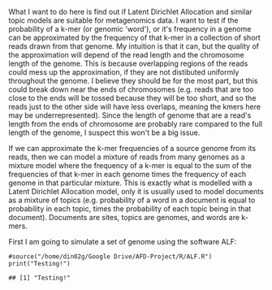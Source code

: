 What I want to do here is find out if Latent Dirichlet Allocation and
similar topic models are suitable for metagenomics data. I want to test
if the probability of a k-mer (or genomic 'word'), or it's frequency in
a genome can be approximated by the frequency of that k-mer in a
collection of short reads drawn from that genome. My intuition is that
it can, but the quality of the approximation will depend of the read
length and the chromosome length of the genome. This is because
overlapping regions of the reads could mess up the approximation, if
they are not distibuted uniformly throughout the genome. I believe they
should be for the most part, but this could break down near the ends of
chromosomes (e.g. reads that are too close to the ends will be tossed
because they will be too short, and so the reads just to the other side
will have less overlaps, meaning the kmers here may be
underrepresented). Since the length of genome that are a read's length
from the ends of chromosome are probably rare compared to the full
length of the genome, I suspect this won't be a big issue.

If we can approximate the k-mer frequencies of a source genome from its
reads, then we can model a mixture of reads from many genomes as a
mixture model where the frequency of a k-mer is equal to the sum of the
frequencies of that k-mer in each genome times the frequency of each
genome in that particular mixture. This is exactly what is modelled with
a Latent Dirichlet Allocation model, only it is usually used to model
documents as a mixture of topics (e.g. probability of a word in a
document is equal to probability in each topic, times the probability of
each topic being in that document). Documents are sites, topics are
genomes, and words are k-mers.

First I am going to simulate a set of genome using the software ALF:

    #source("/home/din02g/Google Drive/AFD-Project/R/ALF.R")
    print("Testing!")

    ## [1] "Testing!"
